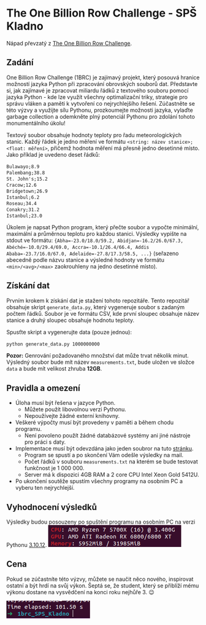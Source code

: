 # The One Billion Row Challenge - SPŠ Kladno

Nápad převzatý z [The One Billion Row Challenge](https://github.com/gunnarmorling/1brc).

## Zadání

One Billion Row Challenge (1BRC) je zajímavý projekt, který posouvá hranice možností jazyka Python při zpracování obrovských souborů dat. Představte si, jak zajímavé je zpracovat miliardu řádků z textového souboru pomocí jazyka Python - kde lze využít všechny optimalizační triky, strategie pro správu vláken a paměti k vytvoření co nejrychlejšího řešení. Zúčastněte se této výzvy a využijte sílu Pythonu, prozkoumejte možnosti jazyka, vylaďte garbage collection a odemkněte plný potenciál Pythonu pro zdolání tohoto monumentálního úkolu!

Textový soubor obsahuje hodnoty teploty pro řadu meteorologických stanic. Každý řádek je jedno měření ve formátu `<string: název stanice>;<float: měření>`, přičemž hodnota měření má přesně jedno desetinné místo. Jako příklad je uvedeno deset řádků:

```Hamburg;12.0
Bulawayo;8.9
Palembang;38.8
St. John's;15.2
Cracow;12.6
Bridgetown;26.9
Istanbul;6.2
Roseau;34.4
Conakry;31.2
Istanbul;23.0
```

Úkolem je napsat Python program, který přečte soubor a vypočte minimální, maximální a průměrnou teplotu pro každou stanici. Výsledky vypište na stdout ve formátu:
`{Abha=-23.0/18.0/59.2, Abidjan=-16.2/26.0/67.3, Abéché=-10.0/29.4/69.0, Accra=-10.1/26.4/66.4, Addis Ababa=-23.7/16.0/67.0, Adelaide=-27.8/17.3/58.5, ...}`
(seřazeno abecedně podle názvu stanice a výsledné hodnoty ve formátu `<min>/<avg>/<max>` zaokrouhleny na jedno desetinné místo).

## Získání dat

Prvním krokem k získání dat je stažení tohoto repozitáře. Tento repozitář obsahuje skript `generate_data.py`, který vygeneruje soubor s zadaným počtem řádků. Soubor je ve formátu CSV, kde první sloupec obsahuje název stanice a druhý sloupec obsahuje hodnotu teploty.

Spusťte skript a vygenerujte data (pouze jednou):

```bash
python generate_data.py 1000000000
```

**Pozor:** Genrování požadovaného množství dat může trvat několik minut. Výsledný soubor bude mít název `measurements.txt`, bude uložen ve složce `data` a bude mít velikost zhruba **12GB**.

## Pravidla a omezení

- Úloha musí být řešena v jazyce Python.
  - Můžete použít libovolnou verzi Pythonu.
  - Nepoužívejte žádné externí knihovny.
- Veškeré výpočty musí být provedeny v paměti a během chodu programu.
  - Není povoleno použít žádné databázové systémy ani jiné nástroje pro práci s daty.
- Implementace musí být odevzdána jako jeden soubror na tuto [stránku]().
  - Program se spustí a po skončení Vám odešle výsledky na mail.
  - Počet řádků v souboru `measurements.txt` na kterém se bude testovat funkčnost je 1 000 000.
  - Server má k dispozici 4GB RAM a 2 core CPU Intel Xeon Gold 5412U.
- Po ukončení soutěže spustím všechny programy na osobním PC a vyberu ten nejrychlejší.

## Vyhodnocení výsledků

Výsledky budou posouzeny po spuštění programu na osobním PC na verzi Pythonu [3.10.12](https://www.python.org/downloads/release/python-31012/).
![Specifikace PC](imgs/image.png)

## Cena

Pokud se zúčastníte této výzvy, můžete se naučit něco nového, inspirovat ostatní a být hrdí na svůj výkon. Šeptá se, že student, který se přiblíží mému výkonu dostane na vysvědčení na konci roku nejhůře 3. :wink:

![Můj výsledek](imgs/muj_vysledek.png)
